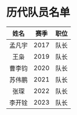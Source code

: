 # 历代队员名单

| 姓名 | 赛季 | 职位 |
:---: |:---:|:---:
孟凡宇|2017|队长
王枭|2019|队长
曹李钧|2020|队长
苏伟鹏|2021|队长
张琛|2022|队长
李开铨|2023|队长
